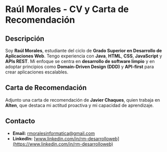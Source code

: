 # Raúl Morales - CV y Carta de Recomendación

## Descripción

Soy **Raúl Morales**, estudiante del ciclo de **Grado Superior en Desarrollo de Aplicaciones Web**. Tengo experiencia con **Java**, **HTML**, **CSS**, **JavaScript** y **APIs REST**. 
Mi enfoque se centra en **desarrollo de software limpio** y en adoptar principios como **Domain-Driven Design (DDD)** y **API-first** para crear aplicaciones escalables.

## Carta de Recomendación

Adjunto una carta de recomendación de **Javier Chaques**, quien trabaja en **Alten**, que destaca mi actitud proactiva y mi capacidad de aprendizaje.

## Contacto

- **Email:** [rmoralesinformatica@gmail.com](mailto:rmoralesinformatica@gmail.com)
- **LinkedIn:** [www.linkedin.com/in/rm-desarrolloweb](https://www.linkedin.com/in/rm-desarrolloweb)


